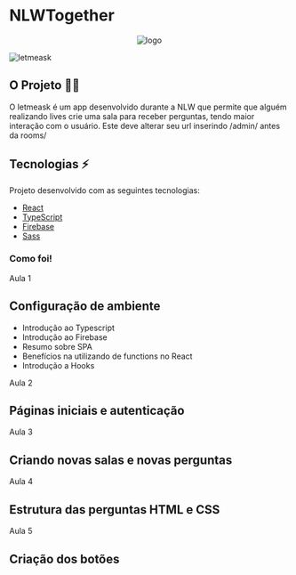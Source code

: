 # NLWTogether
<div align="center" > 
  
![logo](https://user-images.githubusercontent.com/71277209/123522785-f55e4800-d695-11eb-9908-d183c3836b88.png)
  
 </div>

![letmeask](https://user-images.githubusercontent.com/71277209/123523004-66eac600-d697-11eb-8a67-c878b37acf4d.png)


## O Projeto :technologist:
O letmeask é um app desenvolvido durante a NLW que permite que alguém realizando lives crie uma sala para receber perguntas, tendo maior interação com o usuário. Este deve alterar seu url inserindo /admin/ antes da rooms/

## Tecnologias 	:zap:

Projeto desenvolvido com as seguintes tecnologias:

- [React](https://reactjs.org)
- [TypeScript](https://www.typescriptlang.org/)
- [Firebase](https://firebase.google.com/)
- [Sass](https://sass-lang.com/)

### Como foi!

<p>Aula 1</p>
<h2> Configuração de ambiente </h2>
<ul>
  <li> Introdução ao Typescript </li>
  <li> Introdução ao Firebase </li>
  <li> Resumo sobre SPA </li>
  <li> Benefícios na utilizando de functions no React </li>
  <li> Introdução a Hooks </li>
</ul>

<p>Aula 2</p>
<h2> Páginas iniciais e autenticação </h2>

<p>Aula 3</p>
<h2> Criando novas salas e novas perguntas</h2>

<p>Aula 4</p>
<h2>Estrutura das perguntas HTML e CSS</h2>

<p>Aula 5</p>
<h2> Criação dos botões  </h2>
